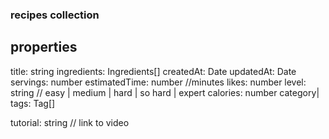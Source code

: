 ### recipes collection

## properties 
title: string
ingredients: Ingredients[]
createdAt: Date
updatedAt: Date
servings: number
estimatedTime: number //minutes
likes: number
level: string // easy | medium | hard | so hard | expert 
calories: number
category| tags: Tag[]

tutorial: string // link to video

